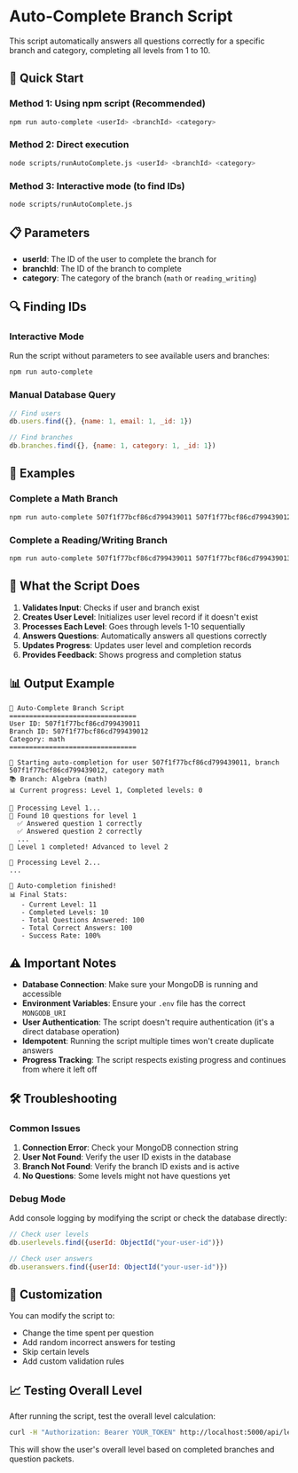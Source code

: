 # Auto-Complete Branch Script

This script automatically answers all questions correctly for a specific branch and category, completing all levels from 1 to 10.

## 🚀 Quick Start

### Method 1: Using npm script (Recommended)
```bash
npm run auto-complete <userId> <branchId> <category>
```

### Method 2: Direct execution
```bash
node scripts/runAutoComplete.js <userId> <branchId> <category>
```

### Method 3: Interactive mode (to find IDs)
```bash
node scripts/runAutoComplete.js
```

## 📋 Parameters

- **userId**: The ID of the user to complete the branch for
- **branchId**: The ID of the branch to complete
- **category**: The category of the branch (`math` or `reading_writing`)

## 🔍 Finding IDs

### Interactive Mode
Run the script without parameters to see available users and branches:
```bash
npm run auto-complete
```

### Manual Database Query
```javascript
// Find users
db.users.find({}, {name: 1, email: 1, _id: 1})

// Find branches
db.branches.find({}, {name: 1, category: 1, _id: 1})
```

## 📝 Examples

### Complete a Math Branch
```bash
npm run auto-complete 507f1f77bcf86cd799439011 507f1f77bcf86cd799439012 math
```

### Complete a Reading/Writing Branch
```bash
npm run auto-complete 507f1f77bcf86cd799439011 507f1f77bcf86cd799439013 reading_writing
```

## 🎯 What the Script Does

1. **Validates Input**: Checks if user and branch exist
2. **Creates User Level**: Initializes user level record if it doesn't exist
3. **Processes Each Level**: Goes through levels 1-10 sequentially
4. **Answers Questions**: Automatically answers all questions correctly
5. **Updates Progress**: Updates user level and completion records
6. **Provides Feedback**: Shows progress and completion status

## 📊 Output Example

```
🤖 Auto-Complete Branch Script
================================
User ID: 507f1f77bcf86cd799439011
Branch ID: 507f1f77bcf86cd799439012
Category: math
================================

🚀 Starting auto-completion for user 507f1f77bcf86cd799439011, branch 507f1f77bcf86cd799439012, category math
📚 Branch: Algebra (math)
📊 Current progress: Level 1, Completed levels: 0

🎯 Processing Level 1...
📝 Found 10 questions for level 1
  ✅ Answered question 1 correctly
  ✅ Answered question 2 correctly
  ...
🎉 Level 1 completed! Advanced to level 2

🎯 Processing Level 2...
...

🎊 Auto-completion finished!
📊 Final Stats:
   - Current Level: 11
   - Completed Levels: 10
   - Total Questions Answered: 100
   - Total Correct Answers: 100
   - Success Rate: 100%
```

## ⚠️ Important Notes

- **Database Connection**: Make sure your MongoDB is running and accessible
- **Environment Variables**: Ensure your `.env` file has the correct `MONGODB_URI`
- **User Authentication**: The script doesn't require authentication (it's a direct database operation)
- **Idempotent**: Running the script multiple times won't create duplicate answers
- **Progress Tracking**: The script respects existing progress and continues from where it left off

## 🛠️ Troubleshooting

### Common Issues

1. **Connection Error**: Check your MongoDB connection string
2. **User Not Found**: Verify the user ID exists in the database
3. **Branch Not Found**: Verify the branch ID exists and is active
4. **No Questions**: Some levels might not have questions yet

### Debug Mode
Add console logging by modifying the script or check the database directly:
```javascript
// Check user levels
db.userlevels.find({userId: ObjectId("your-user-id")})

// Check user answers
db.useranswers.find({userId: ObjectId("your-user-id")})
```

## 🔧 Customization

You can modify the script to:
- Change the time spent per question
- Add random incorrect answers for testing
- Skip certain levels
- Add custom validation rules

## 📈 Testing Overall Level

After running the script, test the overall level calculation:
```bash
curl -H "Authorization: Bearer YOUR_TOKEN" http://localhost:5000/api/levels/overall
```

This will show the user's overall level based on completed branches and question packets.
